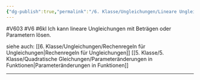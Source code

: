 ```yaml
---
{"dg-publish":true,"permalink":"/6. Klasse/Ungleichungen/Lineare Ungleichungen mit Beträgen oder Parametern/"}
---
```


#V603 #V6 #6kl
Ich kann lineare Ungleichungen mit Beträgen oder Parametern lösen.

siehe auch:
[[6. Klasse/Ungleichungen/Rechenregeln für Ungleichungen\|Rechenregeln für Ungleichungen]]
[[5. Klasse/5. Klasse/Quadratische Gleichungen/Parameteränderungen in Funktionen\|Parameteränderungen in Funktionen]]
___
